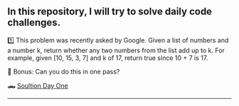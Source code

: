 ## In this repository, I will try to solve daily code challenges.

1️⃣ This problem was recently asked by Google. Given a list of numbers and a number k, return whether any two numbers from the list add up to k. For example, given [10, 15, 3, 7] and k of 17, return true since 10 + 7 is 17.

🏅 Bonus: Can you do this in one pass?

🛻 [Soultion Day One](https://github.com/anudwigna/daily-coding-problem/blob/main/day_one.py)

<hr>

